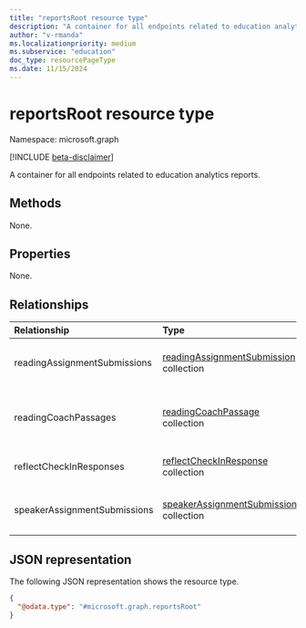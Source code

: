 ```yaml
---
title: "reportsRoot resource type"
description: "A container for all endpoints related to education analytics reports."
author: "v-rmanda"
ms.localizationpriority: medium
ms.subservice: "education"
doc_type: resourcePageType
ms.date: 11/15/2024
---
```


# reportsRoot resource type

Namespace: microsoft.graph

[!INCLUDE [beta-disclaimer](../../includes/beta-disclaimer.md)]

A container for all endpoints related to education analytics reports.

## Methods

None.

## Properties

None.

## Relationships

|Relationship|Type|Description|
|:-----------|:---|:----------|
|readingAssignmentSubmissions|[readingAssignmentSubmission](../resources/readingassignmentsubmission.md) collection|Details of submitted reading assignments.|
|readingCoachPassages|[readingCoachPassage](../resources/readingcoachpassage.md) collection|Details of practiced Reading Coach passages.|
|reflectCheckInResponses|[reflectCheckInResponse](../resources/reflectcheckinresponse.md) collection|Details of check-in responses.|
|speakerAssignmentSubmissions|[speakerAssignmentSubmission](../resources/speakerassignmentsubmission.md) collection|Details of submitted speaker assignments.|

## JSON representation

The following JSON representation shows the resource type.

<!-- {
  "blockType": "resource",
  "keyProperty": "id",
  "@odata.type": "microsoft.graph.reportsRoot",
  "baseType": "microsoft.graph.entity",
  "openType": false
}
-->

```json
{
  "@odata.type": "#microsoft.graph.reportsRoot"
}
```
